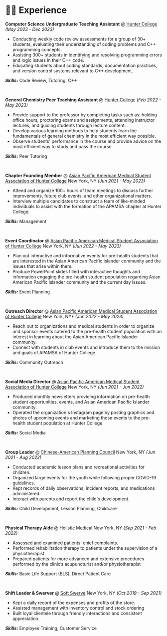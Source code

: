 # 👨‍💻 Experience

**Computer Science Undergraduate Teaching Assistant** @ [Hunter College](https://www.hunter.cuny.edu/csci) _(May 2023 - Dec 2023)_

- Conducting weekly code review assessments for a group of 30+ students, evaluating their understanding of coding problems and C++ programming concepts.
- Assisting 300+ students in identifying and resolving programming errors and logic issues in their C++ code.
- Educating students about coding standards, documentation practices, and version control systems relevant to C++
development.

_**Skills:**_ Code Review, Tutoring, C++

&nbsp;

**General Chemistry Peer Teaching Assistant** @ [Hunter College](https://hunter.cuny.edu/artsci/chemistry/) _(Feb 2022 - May 2023)_
- Provide support to the professor by completing tasks such as: holding office hours, proctoring exams and assignments, attending instructor lectures, and guiding students through lecture content.
- Develop various learning methods to help students learn the fundamentals of general chemistry in the most efficient way possible.
- Observe students' performance in the course and provide advice on the most efficient way to study and pass the course.

_**Skills:**_ Peer Tutoring

&nbsp;

**Chapter Founding Member** @ [Asian Pacific American Medical Student Association of Hunter College](https://www.apamsa.org/) New York, NY _(Jun 2021 - May 2023)_
- Attend and organize 100+ hours of team meetings to discuss further improvements, future club events, and other organizational matters.
- Interview multiple candidates to construct a team of like-minded individuals to assist with the formation of the APAMSA chapter at Hunter College.

_**Skills:**_ Management

&nbsp;

**Event Coordinator** @ [Asian Pacific American Medical Student Association of Hunter College](https://www.apamsa.org/) New York, NY _(Jun 2022 - May 2023)_
- Plan out interactive and informative events for pre-health students that are interested in the Asian American Pacific Islander community and the issues that arise within them.
- Produce PowerPoint slides filled with interactive thoughts and information engaging the pre-health student population regarding Asian American Pacific Islander community and the current day issues.

_**Skills:**_ Event Planning

&nbsp;

**Outreach Director** @ [Asian Pacific American Medical Student Association of Hunter College](https://www.apamsa.org/) New York, NY* _(Jun 2022 - May 2023)_
- Reach out to organizations and medical students in order to organize and sponsor events catered to the pre-health student population with an interest in learning about the Asian American Pacific Islander community.
- Connect with students in club events and introduce them to the mission and goals of APAMSA of Hunter College.

_**Skills:**_ Community Outreach

&nbsp;

**Social Media Director** @ [Asian Pacific American Medical Student Association of Hunter College](https://www.apamsa.org/) New York, NY _(Jun 2021 - Jun 2022)_
- Produced monthly newsletters providing information on pre-health student opportunities, events, and Asian American Pacific Islander community.
- Operated the organization's Instagram page by posting graphics and photos of upcoming events and marketing those events to the pre-health student population at Hunter College.

_**Skills:**_ Social Media

&nbsp;

**Group Leader** @ [Chinese-American Planning Council](https://www.cpc-nyc.org/) New York, NY _(Jun 2021 - Aug 2022)_
- Conducted academic lesson plans and recreational activities for children.
- Organized large events for the youth while following proper COVID-19 guidelines.
- Kept records of daily observations, incident reports, and medications administered.
- Interact with parents and report the child's development.

_**Skills:**_ Child Development, Lesson Planning, Childcare

&nbsp;

**Physical Therapy Aide** @ [Holistic Medical](https://acuptnyc.com/) New York, NY _(Sep 2021 - Feb 2022)_
- Assessed and examined patients' chief complaints. 
- Performed rehabilitation therapy to patients under the supervision of a physiotherapist.
- Prepared patients for more advanced and extensive procedures performed by the clinic’s acupuncturist and/or physiotherapist 

_**Skills:**_ Basic Life Support (BLS), Direct Patient Care

&nbsp;

**Shift Leader & Swerver** @ [Soft Swerve](https://www.softswervenyc.com/) New York, NY _(Oct 2019 - Sep 2021)_
- Kept a daily record of the expenses and profits of the store.
- Assisted management with inventory control and stock ordering
- Built loyal clientele through friendly interactions and consistent appreciation.

_**Skills:**_ Employee Training, Customer Service
